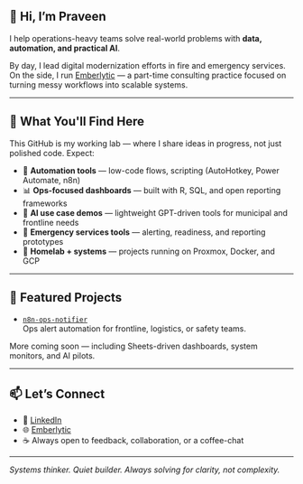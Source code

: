 ## 👋 Hi, I’m Praveen

I help operations-heavy teams solve real-world problems with **data, automation, and practical AI**.

By day, I lead digital modernization efforts in fire and emergency services. On the side, I run [Emberlytic](https://emberlytic.com) — a part-time consulting practice focused on turning messy workflows into scalable systems.

---

## 🧠 What You'll Find Here

This GitHub is my working lab — where I share ideas in progress, not just polished code. Expect:

- 🔧 **Automation tools** — low-code flows, scripting (AutoHotkey, Power Automate, n8n)
- 📊 **Ops-focused dashboards** — built with R, SQL, and open reporting frameworks
- 🤖 **AI use case demos** — lightweight GPT-driven tools for municipal and frontline needs
- 🚒 **Emergency services tools** — alerting, readiness, and reporting prototypes
- 🧱 **Homelab + systems** — projects running on Proxmox, Docker, and GCP

---

## 🌟 Featured Projects

- [`n8n-ops-notifier`](https://github.com/supersonic04/n8n-ops-notifier)  
  Ops alert automation for frontline, logistics, or safety teams.

More coming soon — including Sheets-driven dashboards, system monitors, and AI pilots.

---

## 📫 Let’s Connect

- 💼 [LinkedIn](https://linkedin.com/in/praveen-soni-ai)  
- 🌐 [Emberlytic](https://emberlytic.com)  
- ☕ Always open to feedback, collaboration, or a coffee-chat

---

_Systems thinker. Quiet builder. Always solving for clarity, not complexity._
